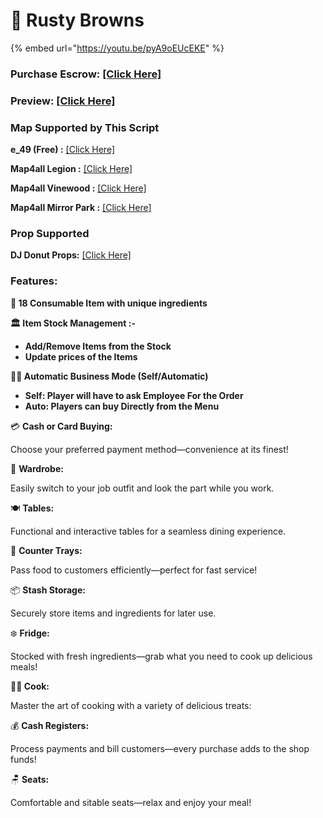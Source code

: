 # 🍩 Rusty Browns

{% embed url="https://youtu.be/pyA9oEUcEKE" %}

### Purchase Escrow: [\[Click Here\]](https://pulsescripts.com/product/burgershot)

### Preview: [\[Click Here\]](https://youtu.be/ePB-4ZlnF1k)

### Map Supported by This Script

**e\_49 (Free) :** [\[Click Here\]](https://forum.cfx.re/t/free-mlo-rusty-browns-donuts-cafe/4912809)

**Map4all Legion :** [\[Click Here\]](https://fivem.map4all-shop.com/package/5139828)

**Map4all Vinewood :** [\[Click Here\]](https://fivem.map4all-shop.com/package/5139828)

**Map4all Mirror Park :** [\[Click Here\]](https://fivem.map4all-shop.com/package/5139828)

### Prop Supported

**DJ Donut Props:** [\[Click Here\]](https://djscollections.com/package/5681293)

### Features:

**🍞 18 Consumable Item with unique ingredients**

**🏛️ Item Stock Management :-**

* **Add/Remove Items from the Stock**
* **Update prices of the Items**

**👨‍💼 Automatic Business Mode (Self/Automatic)**

* **Self: Player will have to ask Employee For the Order**
* **Auto: Players can buy Directly from the Menu**

💳 **Cash or Card Buying:**&#x20;

Choose your preferred payment method—convenience at its finest!

👕 **Wardrobe:**&#x20;

Easily switch to your job outfit and look the part while you work.

🍽️ **Tables:**&#x20;

Functional and interactive tables for a seamless dining experience.

🛒 **Counter Trays:**&#x20;

Pass food to customers efficiently—perfect for fast service!

📦 **Stash Storage:**&#x20;

Securely store items and ingredients for later use.

❄️ **Fridge:**&#x20;

Stocked with fresh ingredients—grab what you need to cook up delicious meals!

**🧑‍🍳 Cook:**

Master the art of cooking with a variety of delicious treats:

💰 **Cash Registers:**&#x20;

Process payments and bill customers—every purchase adds to the shop funds!

🪑 **Seats:**&#x20;

Comfortable and sitable seats—relax and enjoy your meal!

